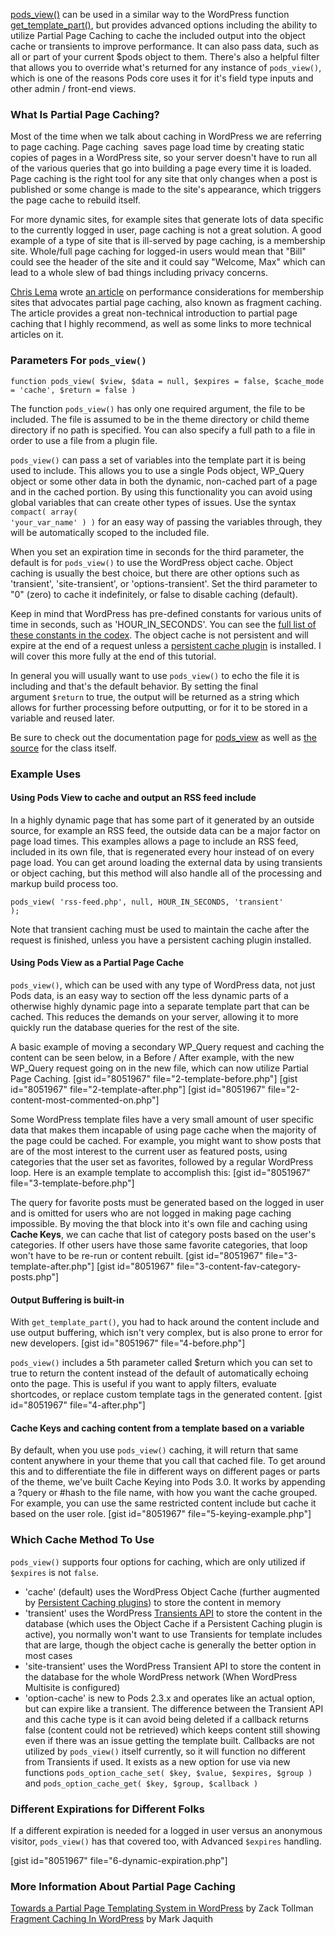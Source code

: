 <script>{
    "title": "Partial Page Caching and Smart Template Parts with Pods",
    "excerpt": "Learn to use pods_view for smart template loading and as a caching solution where regular WordPress page caching solutions are not practical.",
    "author": "Josh Pollock",
     "tutorial_type": "Advanced", "Using Pods In Themes",
    }
</script>

<a href="http://pods.io/docs/code/pods-view/" target="_blank">pods_view()</a> can be used in a similar way to the WordPress function <a href="http://codex.wordpress.org/Function_Reference/get_template_part" target="_blank">get_template_part()</a>, but provides advanced options including the ability to utilize Partial Page Caching to cache the included output into the object cache or transients to improve performance. It can also pass data, such as all or part of your current $pods object to them. There's also a helpful filter that allows you to override what's returned for any instance of <code>pods_view()</code>, which is one of the reasons Pods core uses it for it's field type inputs and other admin / front-end views.
<h3>What Is Partial Page Caching?</h3>
Most of the time when we talk about caching in WordPress we are referring to page caching. Page caching  saves page load time by creating static copies of pages in a WordPress site, so your server doesn't have to run all of the various queries that go into building a page every time it is loaded. Page caching is the right tool for any site that only changes when a post is published or some change is made to the site's appearance, which triggers the page cache to rebuild itself.

For more dynamic sites, for example sites that generate lots of data specific to the currently logged in user, page caching is not a great solution. A good example of a type of site that is ill-served by page caching, is a membership site. Whole/full page caching for logged-in users would mean that "Bill" could see the header of the site and it could say "Welcome, Max" which can lead to a whole slew of bad things including privacy concerns.

<a title="Chris Lema" href="http://chrislema.com" target="_blank">Chris Lema</a> wrote <a title="Managing a High Performance WordPress Membership Site" href="http://chrislema.com/high-performance-wordpress-membership-site/">an article</a> on performance considerations for membership sites that advocates partial page caching, also known as fragment caching. The article provides a great non-technical introduction to partial page caching that I highly recommend, as well as some links to more technical articles on it.
<h3>Parameters For <code>pods_view()</code></h3>
<code>function pods_view( $view, $data = null, $expires = false, $cache_mode = 'cache', $return = false )</code>

The function <code>pods_view()</code> has only one required argument, the file to be included. The file is assumed to be in the theme directory or child theme directory if no path is specified. You can also specify a full path to a file in order to use a file from a plugin file.

<code>pods_view()</code> can pass a set of variables into the template part it is being used to include. This allows you to use a single Pods object, WP_Query object or some other data in both the dynamic, non-cached part of a page and in the cached portion. By using this functionality you can avoid using global variables that can create other types of issues. Use the syntax <code>compact( array( 'your_var_name' ) )</code> for an easy way of passing the variables through, they will be automatically scoped to the included file.

When you set an expiration time in seconds for the third parameter, the default is for <code>pods_view()</code> to use the WordPress object cache. Object caching is usually the best choice, but there are other options such as 'transient', 'site-transient', or 'options-transient'. Set the third parameter to "0" (zero) to cache it indefinitely, or false to disable caching (default).

Keep in mind that WordPress has pre-defined constants for various units of time in seconds, such as 'HOUR_IN_SECONDS'. You can see the <a title="Time constants" href="https://codex.wordpress.org/Easier_Expression_of_Time_Constants" target="_blank">full list of these constants in the codex</a>. The object cache is not persistent and will expire at the end of a request unless a <a href="http://wordpress.org/plugins/tags/caching" target="_blank">persistent cache plugin</a> is installed. I will cover this more fully at the end of this tutorial.

In general you will usually want to use <code>pods_view()</code> to echo the file it is including and that's the default behavior. By setting the final argument <code>$return</code> to true, the output will be returned as a string which allows for further processing before outputting, or for it to be stored in a variable and reused later.

Be sure to check out the documentation page for <a title="Pods View Documentation" href="http://pods.io/docs/code/pods-view/" target="_blank">pods_view</a> as well as <a href="https://github.com/pods-framework/pods/blob/2.x/includes/classes.php" target="_blank">the source</a> for the class itself.
<h3>Example Uses</h3>
<h4>Using Pods View to cache and output an RSS feed include</h4>
In a highly dynamic page that has some part of it generated by an outside source, for example an RSS feed, the outside data can be a major factor on page load times. This examples allows a page to include an RSS feed, included in its own file, that is regenerated every hour instead of on every page load. You can get around loading the external data by using transients or object caching, but this method will also handle all of the processing and markup build process too.

<code>pods_view( 'rss-feed.php', null, HOUR_IN_SECONDS, 'transient' );</code>

Note that transient caching must be used to maintain the cache after the request is finished, unless you have a persistent caching plugin installed.
<h4>Using Pods View as a Partial Page Cache</h4>
<code>pods_view()</code>, which can be used with any type of WordPress data, not just Pods data, is an easy way to section off the less dynamic parts of a otherwise highly dynamic page into a separate template part that can be cached. This reduces the demands on your server, allowing it to more quickly run the database queries for the rest of the site.

A basic example of moving a secondary WP_Query request and caching the content can be seen below, in a Before / After example, with the new WP_Query request going on in the new file, which can now utilize Partial Page Caching.
[gist id="8051967" file="2-template-before.php"]
[gist id="8051967" file="2-template-after.php"]
[gist id="8051967" file="2-content-most-commented-on.php"]

Some WordPress template files have a very small amount of user specific data that makes them incapable of using page cache when the majority of the page could be cached. For example, you might want to show posts that are of the most interest to the current user as featured posts, using categories that the user set as favorites, followed by a regular WordPress loop. Here is an example template to accomplish this:
[gist id="8051967" file="3-template-before.php"]

The query for favorite posts must be generated based on the logged in user and is omitted for users who are not logged in making page caching impossible. By moving the that block into it's own file and caching using <strong>Cache Keys</strong>, we can cache that list of category posts based on the user's categories. If other users have those same favorite categories, that loop won't have to be re-run or content rebuilt.
[gist id="8051967" file="3-template-after.php"]
[gist id="8051967" file="3-content-fav-category-posts.php"]
<h4>Output Buffering is built-in</h4>
With <code>get_template_part()</code>, you had to hack around the content include and use output buffering, which isn't very complex, but is also prone to error for new developers.
[gist id="8051967" file="4-before.php"]

<code>pods_view()</code> includes a 5th parameter called $return which you can set to true to return the content instead of the default of automatically echoing onto the page. This is useful if you want to apply filters, evaluate shortcodes, or replace custom template tags in the generated content.
[gist id="8051967" file="4-after.php"]
<h4>Cache Keys and caching content from a template based on a variable</h4>
By default, when you use <code>pods_view()</code> caching, it will return that same content anywhere in your theme that you call that cached file. To get around this and to differentiate the file in different ways on different pages or parts of the theme, we've built Cache Keying into Pods 3.0. It works by appending a ?query or #hash to the file name, with how you want the cache grouped. For example, you can use the same restricted content include but cache it based on the user role.
[gist id="8051967" file="5-keying-example.php"]
<h3>Which Cache Method To Use</h3>
<code>pods_view()</code> supports four options for caching, which are only utilized if <code>$expires</code> is not <code>false</code>.
<ul>
	<li>'cache' (default) uses the WordPress Object Cache (further augmented by <a href="http://codex.wordpress.org/Class_Reference/WP_Object_Cache#Persistent_Cache_Plugins" target="_blank">Persistent Caching plugins</a>) to store the content in memory</li>
	<li>'transient' uses the WordPress <a href="http://codex.wordpress.org/Transients_API" target="_blank">Transients API</a> to store the content in the database (which uses the Object Cache if a Persistent Caching plugin is active), you normally won't want to use Transients for template includes that are large, though the object cache is generally the better option in most cases</li>
	<li>'site-transient' uses the WordPress Transient API to store the content in the database for the whole WordPress network (When WordPress Multisite is configured)</li>
	<li>'option-cache' is new to Pods 2.3.x and operates like an actual option, but can expire like a transient. The difference between the Transient API and this cache type is it can avoid being deleted if a callback returns false (content could not be retrieved) which keeps content still showing even if there was an issue getting the template built. Callbacks are not utilized by <code>pods_view()</code> itself currently, so it will function no different from Transients if used. It exists as a new option for use via new functions <code>pods_option_cache_set( $key, $value, $expires, $group )</code> and <code>pods_option_cache_get( $key, $group, $callback )</code></li>
</ul>
<h3>Different Expirations for Different Folks</h3>
If a different expiration is needed for a logged in user versus an anonymous visitor, <code>pods_view()</code> has that covered too, with Advanced <code>$expires</code> handling.

[gist id="8051967" file="6-dynamic-expiration.php"]
<h3>More Information About Partial Page Caching</h3>
<a href="http://tollmanz.com/partial-page-templating-in-wordpress/" target="_blank">Towards a Partial Page Templating System in WordPress</a> by Zack Tollman
<a title="Fragment Caching in WordPress" href="http://markjaquith.wordpress.com/2013/04/26/fragment-caching-in-wordpress/" target="_blank">Fragment Caching In WordPress</a> by Mark Jaquith
